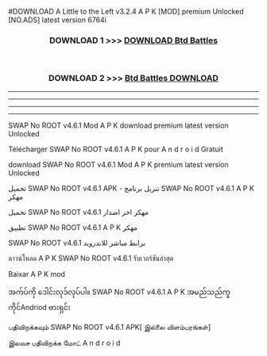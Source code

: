 #DOWNLOAD A Little to the Left v3.2.4 A P K [MOD] premium Unlocked [NO.ADS] latest version 6764i 



<div align="center">

<h3>DOWNLOAD 1 >>> <a href="https://getmod1.web.app/?judule=Btd Battles">DOWNLOAD Btd Battles</a></h3><br>

<h3>DOWNLOAD 2 >>> <a href="https://getmod1.web.app/?judule=Btd Battles">Btd Battles DOWNLOAD </a></h3>

</div>


----------------------------------------------------------

----------------------------------------------------------

----------------------------------------------------------

----------------------------------------------------------


SWAP No ROOT v4.6.1 Mod A P K download premium latest version Unlocked

Télécharger  SWAP No ROOT v4.6.1 A P K pour A n d r o i d Gratuit

download SWAP No ROOT v4.6.1 Mod A P K premium latest version Unlocked

تحميل SWAP No ROOT v4.6.1 APK - تنزيل برنامج SWAP No ROOT v4.6.1 A P K مهكر

تحميل SWAP No ROOT v4.6.1 مهكر اخر اصدار

تطبيق SWAP No ROOT v4.6.1 A P K مهكر

SWAP No ROOT v4.6.1 برابط مباشر للاندرويد

ดาวน์โหลด A P K SWAP No ROOT v4.6.1 รับเวอร์ชันล่าสุด

Baixar A P K mod

အက်ပ်ကို ဒေါင်းလုဒ်လုပ်ပါ။ SWAP No ROOT v4.6.1 A P K အမည်သည်ကူကိုင်Andriod ဗားရှင်း

பதிவிறக்கவும் SWAP No ROOT v4.6.1 APK[ இல்லை விளம்பரங்கள்] 
 
இலவச பதிவிறக்க மோட் A n d r o i d



